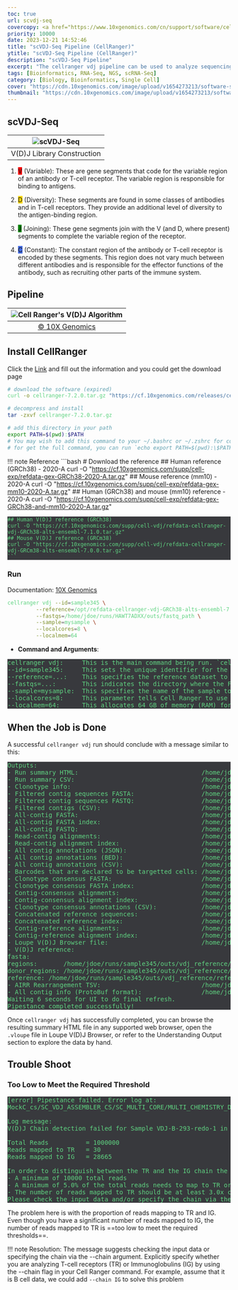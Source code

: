 ```yaml
---
toc: true
url: scvdj-seq
covercopy: <a href="https://www.10xgenomics.com/cn/support/software/cell-ranger/algorithms-overview/cr-5p-vdj-algorithm">© 10X Genomics</a>
priority: 10000
date: 2023-12-21 14:52:46
title: "scVDJ-Seq Pipeline (CellRanger)"
ytitle: "scVDJ-Seq Pipeline (CellRanger)"
description: "scVDJ-Seq Pipeline"
excerpt: "The cellranger vdj pipeline can be used to analyze sequencing data produced from Chromium Next GEM Single Cell 5' V(D)J libraries. It takes FASTQ files for V(D)J libraries and performs sequence assembly and paired clonotype calling. The pipeline uses the Chromium Cell Barcodes (also called 10x Barcodes) and UMIs to assemble V(D)J transcripts per cell. Clonotypes and CDR3 sequences are output as a .vloupe file which can be loaded into Loupe V(D)J Browser. Visit the What is Cell Ranger page to learn more about Cell Ranger for Immune Profiling. (10X Genomics)"
tags: [Bioinformatics, RNA-Seq, NGS, scRNA-Seq]
category: [Biology, Bioinformatics, Single Cell]
cover: "https://cdn.10xgenomics.com/image/upload/v1654273213/software-support/vdj/algorithms/algorithm-workflow.png"
thumbnail: "https://cdn.10xgenomics.com/image/upload/v1654273213/software-support/vdj/algorithms/algorithm-workflow.png"
---
```


## scVDJ-Seq


|![scVDJ-Seq](https://imgur.com/PxRTphj.png)|
|:-:|
|V(D)J Library Construction|

1. <font style="background-color: red">V</font> (Variable): These are gene segments that code for the variable region of an antibody or T-cell receptor. The variable region is responsible for binding to antigens.

2. <font style="background-color: gold">D</font> (Diversity): These segments are found in some classes of antibodies and in T-cell receptors. They provide an additional level of diversity to the antigen-binding region.

3. <font style="background-color: green">J</font> (Joining): These gene segments join with the V (and D, where present) segments to complete the variable region of the receptor.

4. <font style="background-color: royalblue">C</font> (Constant): The constant region of the antibody or T-cell receptor is encoded by these segments. This region does not vary much between different antibodies and is responsible for the effector functions of the antibody, such as recruiting other parts of the immune system.


## Pipeline

|![Cell Ranger's V(D)J Algorithm](https://cdn.10xgenomics.com/image/upload/v1654273213/software-support/vdj/algorithms/algorithm-workflow.png)|
|:-:|
|[© 10X Genomics](https://www.10xgenomics.com/cn/support/software/cell-ranger/algorithms-overview/cr-5p-vdj-algorithm)|

## Install CellRanger

Click the [Link](https://www.10xgenomics.com/support/software/cell-ranger/downloads) and fill out the information and you could get the download page

```bash
# download the software (expired)
curl -o cellranger-7.2.0.tar.gz "https://cf.10xgenomics.com/releases/cell-exp/cellranger-7.2.0.tar.gz?Expires=1703232056&Key-Pair-Id=APKAI7S6A5RYOXBWRPDA&Signature=hm5oQoPrhuNznBtqCREVSaH34WF-Fute6XHYRDUIvIsajK~sFKYuonBEUQsxRJ1oKmxuuAhmtJg3N-mEQU2dr223oXTTr9e70gFlx9-3qgR7cvAhbZXMMGPMhOVVixoEF2GaE1~x0LA4KLXG3xu4mDGsBn4u870Ql~~OfhYBF5bHcqV6hf8X-YPXNG8TbRZMe-dqcogRTPYpeOpfKBtvPs63CDJ3YgC2Bahci4jYuo2v7MZDTR018C~X-3qwgRMIPKCMZFInEjpkfds34TJ0yP3uwAprvpR~S3WCngKKzSmAQszkDMqSB2eXZw6~FF~6oFIIYV~-DmPV~a7DO416nQ__"

# decompress and install
tar -zxvf cellranger-7.2.0.tar.gz

# add this directory in your path
export PATH=$(pwd):$PATH
# You may wish to add this command to your ~/.bashrc or ~/.zshrc for convenience.
# for get the full command, you can run `echo export PATH=$(pwd):\$PATH` and add the print out result at the end of the ~/.bashrc or ~/.zshrc
```

!!! note Reference
    ```bash
    # Download the reference
    ## Human reference (GRCh38) - 2020-A
    curl -O "https://cf.10xgenomics.com/supp/cell-exp/refdata-gex-GRCh38-2020-A.tar.gz"
    ## Mouse reference (mm10) - 2020-A
    curl -O "https://cf.10xgenomics.com/supp/cell-exp/refdata-gex-mm10-2020-A.tar.gz"
    ## Human (GRCh38) and mouse (mm10) reference - 2020-A
    curl -O "https://cf.10xgenomics.com/supp/cell-exp/refdata-gex-GRCh38-and-mm10-2020-A.tar.gz"

    ## Human V(D)J reference (GRCh38)
    curl -O "https://cf.10xgenomics.com/supp/cell-vdj/refdata-cellranger-vdj-GRCh38-alts-ensembl-7.1.0.tar.gz"
    ## Mouse V(D)J reference (GRCm38)
    curl -O "https://cf.10xgenomics.com/supp/cell-vdj/refdata-cellranger-vdj-GRCm38-alts-ensembl-7.0.0.tar.gz"
    ```

### Run

Documentation: [10X Genomics](https://www.10xgenomics.com/cn/support/software/cell-ranger/algorithms-overview/cr-5p-vdj-algorithm)

```bash
cellranger vdj --id=sample345 \
         --reference=/opt/refdata-cellranger-vdj-GRCh38-alts-ensembl-7.1.0 \
         --fastqs=/home/jdoe/runs/HAWT7ADXX/outs/fastq_path \
         --sample=mysample \
         --localcores=8 \
         --localmem=64
```


- **Command and Arguments**:
<pre>
cellranger vdj:     This is the main command being run. `cellranger` is the software package, and `vdj` specifies that you are running the V(D)J analysis pipeline, which is used for assembling and annotating V(D)J sequences from single-cell RNA-Seq data.
--id=sample345:     This sets the unique identifier for the run. Here, the identifier is `sample345`. This ID is used to name the output directory.
--reference=...:    This specifies the reference dataset to be used for the analysis. The provided path (`/opt/refdata-cellranger-vdj-GRCh38-alts-ensembl-7.1.0`) points to a reference dataset for human V(D)J sequences.
--fastqs=...:       This indicates the directory where the FASTQ files are located. FASTQ files are the input files for the Cell Ranger software, containing the sequenced reads.
--sample=mysample:  This specifies the name of the sample to be analyzed. It should match the sample name in the FASTQ files.
--localcores=8:     This parameter tells Cell Ranger to use 8 CPU cores for the computation. This setting helps to optimize the use of available computational resources.
--localmem=64:      This allocates 64 GB of memory (RAM) for the run. This parameter is crucial for ensuring the software has enough memory to process the data without crashing.
</pre>


## When the Job is Done

A successful `cellranger vdj` run should conclude with a message similar to this:
<pre>
Outputs:
- Run summary HTML:                                 /home/jdoe/runs/sample345/outs/web_summary.html
- Run summary CSV:                                  /home/jdoe/runs/sample345/outs/metrics_summary.csv
- Clonotype info:                                   /home/jdoe/runs/sample345/outs/clonotypes.csv
- Filtered contig sequences FASTA:                  /home/jdoe/runs/sample345/outs/filtered_contig.fasta
- Filtered contig sequences FASTQ:                  /home/jdoe/runs/sample345/outs/filtered_contig.fastq
- Filtered contigs (CSV):                           /home/jdoe/runs/sample345/outs/filtered_contig_annotations.csv
- All-contig FASTA:                                 /home/jdoe/runs/sample345/outs/all_contig.fasta
- All-contig FASTA index:                           /home/jdoe/runs/sample345/outs/all_contig.fasta.fai
- All-contig FASTQ:                                 /home/jdoe/runs/sample345/outs/all_contig.fastq
- Read-contig alignments:                           /home/jdoe/runs/sample345/outs/all_contig.bam
- Read-contig alignment index:                      /home/jdoe/runs/sample345/outs/all_contig.bam.bai
- All contig annotations (JSON):                    /home/jdoe/runs/sample345/outs/all_contig_annotations.json
- All contig annotations (BED):                     /home/jdoe/runs/sample345/outs/all_contig_annotations.bed
- All contig annotations (CSV):                     /home/jdoe/runs/sample345/outs/all_contig_annotations.csv
- Barcodes that are declared to be targetted cells: /home/jdoe/runs/sample345/outs/cell_barcodes.json
- Clonotype consensus FASTA:                        /home/jdoe/runs/sample345/outs/consensus.fasta
- Clonotype consensus FASTA index:                  /home/jdoe/runs/sample345/outs/consensus.fasta.fai
- Contig-consensus alignments:                      /home/jdoe/runs/sample345/outs/consensus.bam
- Contig-consensus alignment index:                 /home/jdoe/runs/sample345/outs/consensus.bam.bai
- Clonotype consensus annotations (CSV):            /home/jdoe/runs/sample345/outs/consensus_annotations.csv
- Concatenated reference sequences:                 /home/jdoe/runs/sample345/outs/concat_ref.fasta
- Concatenated reference index:                     /home/jdoe/runs/sample345/outs/concat_ref.fasta.fai
- Contig-reference alignments:                      /home/jdoe/runs/sample345/outs/concat_ref.bam
- Contig-reference alignment index:                 /home/jdoe/runs/sample345/outs/concat_ref.bam.bai
- Loupe V(D)J Browser file:                         /home/jdoe/runs/sample345/outs/vloupe.vloupe
- V(D)J reference:
fasta:
regions:       /home/jdoe/runs/sample345/outs/vdj_reference/fasta/regions.fa
donor_regions: /home/jdoe/runs/sample345/outs/vdj_reference/fasta/donor_regions.fa
reference: /home/jdoe/runs/sample345/outs/vdj_reference/reference.json
- AIRR Rearrangement TSV:                           /home/jdoe/runs/sample345/outs/airr_rearrangement.tsv
- All contig info (ProtoBuf format):                /home/jdoe/runs/sample345/outs/vdj_contig_info.pb
Waiting 6 seconds for UI to do final refresh.
Pipestance completed successfully!
</pre>


Once `cellranger vdj` has successfully completed, you can browse the resulting summary HTML file in any supported web browser, open the `.vloupe` file in Loupe V(D)J Browser, or refer to the Understanding Output section to explore the data by hand.


## Trouble Shoot

### Too Low to Meet the Required Threshold

<pre>
[error] Pipestance failed. Error log at:
MockC_cs/SC_VDJ_ASSEMBLER_CS/SC_MULTI_CORE/MULTI_CHEMISTRY_DETECTOR/VDJ_CHEMISTRY_DETECTOR/DETECT_VDJ_RECEPTOR/fork0/chnk0-u22ea849f77/_errors

Log message:
V(D)J Chain detection failed for Sample VDJ-B-293-redo-1 in "/raid/home/wenkanl2/MokC_sc/1_primary_seq".

Total Reads          = 1000000
Reads mapped to TR   = 30
Reads mapped to IG   = 28665

In order to distinguish between the TR and the IG chain the following conditions need to be satisfied:
- A minimum of 10000 total reads
- A minimum of 5.0% of the total reads needs to map to TR or IG
- The number of reads mapped to TR should be at least 3.0x compared to the number of reads mapped to IG or vice versa
Please check the input data and/or specify the chain via the --chain argument.
</pre>

The problem here is with the proportion of reads mapping to TR and IG. Even though you have a significant number of reads mapped to IG, the number of reads mapped to TR is ==too low to meet the required thresholds==.


!!! note Resolution:
    The message suggests checking the input data or specifying the chain via the --chain argument. Explicitly specify whether you are analyzing T-cell receptors (TR) or Immunoglobulins (IG) by using the --chain flag in your Cell Ranger command.
    For example, assume that it is B cell data, we could add `--chain IG` to solve this problem




<style>
pre {
  background-color:#38393d;
  color: #5fd381;
}
</style>
